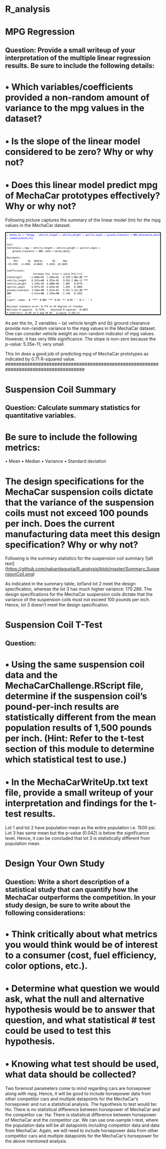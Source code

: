 # R_analysis
# MPG Regression
## Question: Provide a small writeup of your interpretation of the multiple linear regression results. Be sure to include the following details:
# •	Which variables/coefficients provided a non-random amount of variance to the mpg values in the dataset?
# •	Is the slope of the linear model considered to be zero? Why or why not?
# •	Does this linear model predict mpg of MechaCar prototypes effectively? Why or why not?

Following picture captures the summary of the linear model (lm) for the mpg values in the MechaCar dataset.

![alt text](https://github.com/nabanitagupta/R_analysis/blob/master/MPG_Regression_MLR.png) 

As per the lm, 2 variables – (a) vehicle length and (b) ground clearance provide non-random variance to the mpg values in the MechaCar dataset. One can consider vehicle weight as non-random indicator of mpg values. However, it has very little significance. 
The slope is non-zero because the p-value: 5.35e-11; very small.

This lm does a good job of predicting mpg of MechaCar prototypes as indicated by 0.71 R-squared value. 
#####################################################################################
# Suspension Coil Summary
## Question: Calculate summary statistics for quantitative variables.
# Be sure to include the following metrics:
•	Mean
•	Median
•	Variance
•	Standard deviation
# The design specifications for the MechaCar suspension coils dictate that the variance of the suspension coils must not exceed 100 pounds per inch. Does the current manufacturing data meet this design specification? Why or why not?

Following is the summary statistics for the suspension coil summary
![alt text] (https://github.com/nabanitagupta/R_analysis/blob/master/Summary_SuspensionCoil.png)

As indicated in the summary table, lot1and lot 2 meet the design specification, whereas the lot 3 has much higher variance: 170.286. The design specifications for the MechaCar suspension coils dictate that the variance of the suspension coils must not exceed 100 pounds per inch. Hence, lot 3 doesn’t meet the design specification. 

# Suspension Coil T-Test
## Question: 
# •	Using the same suspension coil data and the MechaCarChallenge.RScript file, determine if the suspension coil’s pound-per-inch results are statistically different from the mean population results of 1,500 pounds per inch. (Hint: Refer to the t-test section of this module to determine which statistical test to use.)
# •	In the MechaCarWriteUp.txt text file, provide a small writeup of your interpretation and findings for the t-test results.

Lot 1 and lot 2 have population mean as the entire population i.e. 1500 psi. Lot 3 has same mean but the p-value (0.042) is below the significance level. Hence, it can be concluded that lot 3 is statistically different from population mean. 

# Design Your Own Study
## Question: Write a short description of a statistical study that can quantify how the MechaCar outperforms the competition. In your study design, be sure to write about the following considerations:
# •	Think critically about what metrics you would think would be of interest to a consumer (cost, fuel efficiency, color options, etc.).
# •	Determine what question we would ask, what the null and alternative hypothesis would be to answer that question, and what statistical # test could be used to test this hypothesis.
# •	Knowing what test should be used, what data should be collected?

Two foremost parameters come to mind regarding cars are horsepower along with mpg. Hence, it will be good to include horsepower data from other competitor cars and multiple datapoints for the MechaCar’s horsepower and run a statistical analysis. The hypothesis to test would be:
Ho: There is no statistical difference between horsepower of MechaCar and the competitor car. 
Ha: There is statistical difference between horsepower of MechaCar and the competitor car. 
We can use one-sample t-test, where the population data will be all datapoints including competitor data and data from MechaCar. 
Again, we will need to include horsepower data from other competitor cars and multiple datapoints for the MechaCar’s horsepower for the above mentioned analysis. 

